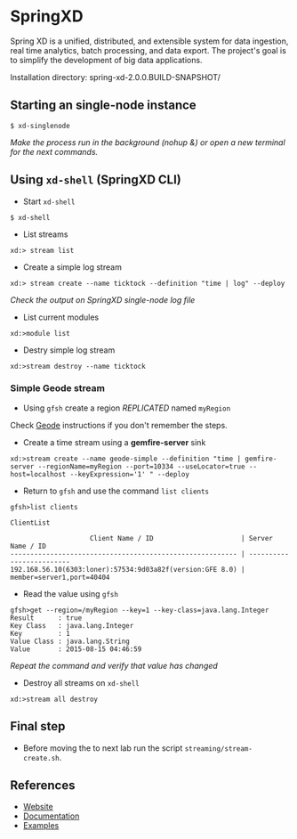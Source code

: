 # SpringXD

Spring XD is a unified, distributed, and extensible system for data ingestion, real time analytics, batch processing, and data export. The project's goal is to simplify the development of big data applications.

Installation directory: spring-xd-2.0.0.BUILD-SNAPSHOT/

## Starting an single-node instance

```
$ xd-singlenode
```

*Make the process run in the background (nohup  &) or open a new terminal for the next commands.*

## Using `xd-shell` (SpringXD CLI)

* Start `xd-shell`

```
$ xd-shell
```

* List streams

```
xd:> stream list
```

* Create a simple log stream

```
xd:> stream create --name ticktock --definition "time | log" --deploy
```

*Check the output on SpringXD single-node log file*

* List current modules

```
xd:>module list
```

* Destry simple log stream

```
xd:>stream destroy --name ticktock
```

### Simple Geode stream

* Using `gfsh` create a region *REPLICATED* named `myRegion`

Check [Geode](Geode.md) instructions if you don't remember the steps.

* Create a time stream using a **gemfire-server** sink

```
xd:>stream create --name geode-simple --definition "time | gemfire-server --regionName=myRegion --port=10334 --useLocator=true --host=localhost --keyExpression='1' " --deploy
```

* Return to `gfsh` and use the command `list clients`

```
gfsh>list clients

ClientList

                    Client Name / ID                      | Server Name / ID
--------------------------------------------------------- | -------------------------
192.168.56.10(6303:loner):57534:9d03a82f(version:GFE 8.0) | member=server1,port=40404
```

* Read the value using `gfsh`

```
gfsh>get --region=/myRegion --key=1 --key-class=java.lang.Integer
Result      : true
Key Class   : java.lang.Integer
Key         : 1
Value Class : java.lang.String
Value       : 2015-08-15 04:46:59
```

*Repeat the command and verify that value has changed*

* Destroy all streams on `xd-shell`

```
xd:>stream all destroy
```

## Final step

* Before moving the to next lab run the script `streaming/stream-create.sh`.


## References

* [Website](http://projects.spring.io/spring-xd/)
* [Documentation](http://docs.spring.io/spring-xd/docs/2.0.0.BUILD-SNAPSHOT/reference/html/)
* [Examples](https://github.com/spring-projects/spring-xd-samples)

